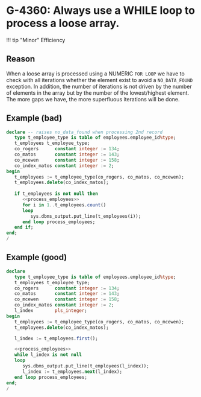 # G-4360: Always use a WHILE loop to process a loose array.

!!! tip "Minor"
    Efficiency

## Reason

When a loose array is processed using a NUMERIC `FOR LOOP` we have to check with all iterations whether the element exist to avoid a `NO_DATA_FOUND` exception. In addition, the number of iterations is not driven by the number of elements in the array but by the number of the lowest/highest element. The more gaps we have, the more superfluous iterations will be done.

## Example (bad)

``` sql
declare -- raises no_data_found when processing 2nd record
   type t_employee_type is table of employees.employee_id%type;
   t_employees t_employee_type;
   co_rogers      constant integer := 134;
   co_matos       constant integer := 143;
   co_mcewen      constant integer := 158;
   co_index_matos constant integer := 2;
begin
   t_employees := t_employee_type(co_rogers, co_matos, co_mcewen);
   t_employees.delete(co_index_matos);
   
   if t_employees is not null then
      <<process_employees>>
      for i in 1..t_employees.count()
      loop
         sys.dbms_output.put_line(t_employees(i));
      end loop process_employees;
   end if;
end;
/
```

## Example (good)

``` sql
declare
   type t_employee_type is table of employees.employee_id%type;
   t_employees t_employee_type;
   co_rogers      constant integer := 134;
   co_matos       constant integer := 143;
   co_mcewen      constant integer := 158;
   co_index_matos constant integer := 2;
   l_index        pls_integer;
begin
   t_employees := t_employee_type(co_rogers, co_matos, co_mcewen);
   t_employees.delete(co_index_matos);

   l_index := t_employees.first();

   <<process_employees>>
   while l_index is not null
   loop
      sys.dbms_output.put_line(t_employees(l_index));
      l_index := t_employees.next(l_index);
   end loop process_employees;
end;
/
```